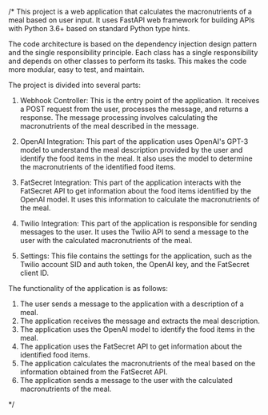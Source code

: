 /*
This project is a web application that calculates the macronutrients of a meal based on user input. It uses FastAPI web framework for building APIs with Python 3.6+ based on standard Python type hints.

The code architecture is based on the dependency injection design pattern and the single responsibility principle. Each class has a single responsibility and depends on other classes to perform its tasks. This makes the code more modular, easy to test, and maintain.

The project is divided into several parts:

1. Webhook Controller: This is the entry point of the application. It receives a POST request from the user, processes the message, and returns a response. The message processing involves calculating the macronutrients of the meal described in the message.

2. OpenAI Integration: This part of the application uses OpenAI's GPT-3 model to understand the meal description provided by the user and identify the food items in the meal. It also uses the model to determine the macronutrients of the identified food items.

3. FatSecret Integration: This part of the application interacts with the FatSecret API to get information about the food items identified by the OpenAI model. It uses this information to calculate the macronutrients of the meal.

4. Twilio Integration: This part of the application is responsible for sending messages to the user. It uses the Twilio API to send a message to the user with the calculated macronutrients of the meal.

5. Settings: This file contains the settings for the application, such as the Twilio account SID and auth token, the OpenAI key, and the FatSecret client ID.

The functionality of the application is as follows:

1. The user sends a message to the application with a description of a meal.
2. The application receives the message and extracts the meal description.
3. The application uses the OpenAI model to identify the food items in the meal.
4. The application uses the FatSecret API to get information about the identified food items.
5. The application calculates the macronutrients of the meal based on the information obtained from the FatSecret API.
6. The application sends a message to the user with the calculated macronutrients of the meal.

*/





